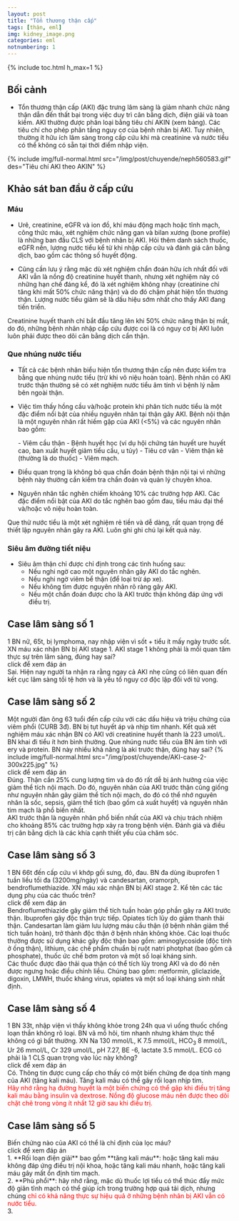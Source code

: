 ```yaml
---
layout: post
title: "Tổn thương thận cấp"
tags: [thận, eml]
img: kidney_image.png
categories: eml
notnumbering: 1
---
```


{% include toc.html h_max=1 %} 

## Bối cảnh
- <p class="text-justify">Tổn thương thận cấp (AKI) đặc trưng lâm sàng là giảm nhanh chức năng thận dẫn đến thất bại trong việc duy trì cân bằng dịch, điện giải và toan kiềm. AKI thường được phân loại bằng tiêu chí AKIN (xem bảng). Các tiêu chí cho phép phân tầng nguy cơ của bệnh nhân bị AKI. Tuy nhiên, thường ít hữu ích lâm sàng trong cấp cứu khi mà creatinine và nước tiểu có thể không có sẵn tại thời điểm nhập viện.</p>
{% include img/full-normal.html src="/img/post/chuyende/neph560583.gif" des="Tiêu chí AKI theo AKIN" %}

## Khảo sát ban đầu ở cấp cứu
### Máu
- <p class="text-justify">Urê, creatinine, eGFR và ion đồ, khí máu động mạch hoặc tĩnh mạch, công thức máu, xét nghiệm chức năng gan và bilan xương (bone profile) là những ban đầu CLS với bệnh nhân bị AKI. Hỏi thêm danh sách thuốc, eGFR nền, lượng nước tiểu kể từ khi nhập cấp cứu và đánh giá cân bằng dịch, bao gồm các thông số huyết động.</p>
- <p class="text-justify">Cũng cần lưu ý rằng mặc dù xét nghiệm chẩn đoán hữu ích nhất đối với AKI vẫn là nồng độ creatinine huyết thanh, nhưng xét nghiệm này có những hạn chế đáng kể, đó là xét nghiệm không nhạy (creatinine chỉ tăng khi mất 50% chức năng thận) và do đó chậm phát hiện tổn thương thận. Lượng nước tiểu giảm sẽ là dấu hiệu sớm nhất cho thấy AKI đang tiến triển.</p>
<div class="alert alert-danger" role="alert">
  Creatinine huyết thanh chỉ bắt đầu tăng lên khi 50% chức năng thận bị mất, do đó, những bệnh nhân nhập cấp cứu được coi là có nguy cơ bị AKI luôn luôn phải được theo dõi cân bằng dịch cẩn thận.
</div>

### Que nhúng nước tiểu
- <p class="text-justify">Tất cả các bệnh nhân biểu hiện tổn thương thận cấp nên được kiểm tra bằng que nhúng nước tiểu (trừ khi vô niệu hoàn toàn). Bệnh nhân có AKI trước thận thường sẽ có xét nghiệm nước tiểu âm tính vì bệnh lý nằm bên ngoài thận.</p>
- <p class="text-justify">Việc tìm thấy hồng cầu và/hoặc protein khi phân tích nước tiểu là một đặc điểm nổi bật của nhiều nguyên nhân tại thận gây AKI. Bệnh nội thận là một nguyên nhân rất hiếm gặp của AKI (<5%) và các nguyên nhân bao gồm:</p>
	- Viêm cầu thận
	- Bệnh huyết học (ví dụ hội chứng tán huyết ure huyết cao, ban xuất huyết giảm tiểu cầu, u tủy)
	- Tiêu cơ vân	
	- Viêm thận kẽ (thường là do thuốc)
	- Viêm mạch.
- <p class="text-justify">Điều quan trọng là không bỏ qua chẩn đoán bệnh thận nội tại vì những bệnh này thường cần kiểm tra chẩn đoán và quản lý chuyên khoa.</p>
- <p class="text-justify">Nguyên nhân tắc nghẽn chiếm khoảng 10% các trường hợp AKI. Các đặc điểm nổi bật của AKI do tắc nghẽn bao gồm đau, tiểu máu đại thể và/hoặc vô niệu hoàn toàn.</p>
<div class="alert alert-danger" role="alert">
  Que thử nước tiểu là một xét nghiệm rẻ tiền và dễ dàng, rất quan trọng để thiết lập nguyên nhân gây ra AKI. Luôn ghi ghi chú lại kết quả này.
</div>

### Siêu âm đường tiết niệu
- Siêu âm thận chỉ được chỉ định trong các tình huống sau:
	- Nếu nghi ngờ cao một nguyên nhân gây AKI do tắc nghẽn.
	- Nếu nghi ngờ viêm bể thận (để loại trừ áp xe).
	- Nếu không tìm được nguyên nhân rõ ràng gây AKI.
	- Nếu một chẩn đoán được cho là AKI trước thận không đáp ứng với điều trị.

## Case lâm sàng số 1
<div class="alert alert-dark" role="alert">
  1 BN nữ, 65t, bị lymphoma, nay nhập viện vì sốt + tiểu ít mấy ngày trước sốt. XN máu xác nhận BN bị AKI stage 1. AKI stage 1 không phải là mối quan tâm thực sự trên lâm sàng, đúng hay sai?
</div>

<div class="tomTat">
<div id="btTomTat" class="collapsed" data-toggle="collapse" href="#ndTomTat">
click để xem đáp án
</div>
<div id="ndTomTat" markdown="1" class="collapse multi-collapse ndTomTat">
Sai. Hiện nay người ta nhận ra rằng ngay cả AKI nhẹ cũng có liên quan đến kết cục lâm sàng tồi tệ hơn và là yếu tố nguy cơ độc lập đối với tử vong.
</div>
</div>

## Case lâm sàng số 2
<div class="alert alert-dark" role="alert">
  Một người đàn ông 63 tuổi đến cấp cứu với các dấu hiệu và triệu chứng của viêm phổi (CURB 3đ). BN bị tụt huyết áp và nhịp tim nhanh. Kết quả xét nghiệm máu xác nhận BN có AKI với creatinine huyết thanh là 223 umol/L. BN khai đi tiểu ít hơn bình thường. Que nhúng nước tiểu của BN âm tính với ery và protein. BN này nhiều khả năng là aki trước thận, đúng hay sai?
  {% include img/full-normal.html src="/img/post/chuyende/AKI-case-2-300x225.jpg" %}
</div>

<div class="tomTat">
<div id="btTomTat" class="collapsed" data-toggle="collapse" href="#ndTomTat2">
click để xem đáp án
</div>
<div id="ndTomTat2" markdown="1" class="collapse multi-collapse ndTomTat2">
Đúng. Thận cần 25% cung lượng tim và do đó rất dễ bị ảnh hưởng của việc giảm thể tích nội mạch. Do đó, nguyên nhân của AKI trước thận cũng giống như nguyên nhân gây giảm thể tích nội mạch, do đó có thể nhớ nguyên nhân là sốc, sepsis, giảm thể tích (bao gồm cả xuất huyết) và nguyên nhân tim mạch là phổ biến nhất.<br>AKI trước thận là nguyên nhân phổ biến nhất của AKI và chịu trách nhiệm cho khoảng 85% các trường hợp xảy ra trong bệnh viện. Đánh giá và điều trị cân bằng dịch là các khía cạnh thiết yếu của chăm sóc.
</div>
</div>

## Case lâm sàng số 3
<div class="alert alert-dark" role="alert">
  1 BN 66t đến cấp cứu vì khớp gối sưng, đỏ, đau. BN đa dùng ibuprofen 1 tuần liều tối đa (3200mg/ngày) và candesartan, oramorph, bendroflumethiazide. XN máu xác nhận BN bị AKI stage 2. Kể tên các tác dụng phụ của các thuốc trên?
</div>

<div class="tomTat">
<div id="btTomTat" class="collapsed" data-toggle="collapse" href="#ndTomTat3">
click để xem đáp án
</div>
<div id="ndTomTat3" markdown="1" class="collapse multi-collapse ndTomTat3">
Bendroflumethiazide gây giảm thể tích tuần hoàn góp phần gây ra AKI trước thận. Ibuprofen gây độc thận trực tiếp. Opiates tích lũy do giảm thanh thải thận. Candesartan làm giảm lưu lượng máu cầu thận (ở bệnh nhân giảm thể tích tuần hoàn), trở thành độc thận ở bệnh nhân không khỏe. Các loại thuốc thường được sử dụng khác gây độc thận bao gồm: aminoglycoside (độc tính ở ống thận), lithium, các chế phẩm chuẩn bị ruột natri photphat (bao gồm cả phosphate), thuốc ức chế bơm proton và một số loại kháng sinh.<br> Các thuốc được đào thải qua thận có thể tích lũy trong AKI và do đó nên được ngưng hoặc điều chỉnh liều. Chúng bao gồm: metformin, gliclazide, digoxin, LMWH, thuốc kháng virus, opiates và một số loại kháng sinh nhất định.
</div>
</div>

## Case lâm sàng số 4
<div class="alert alert-dark" role="alert">
  1 BN 33t, nhập viện vì thấy không khỏe trong 24h qua vì uống thuốc chống loạn thần không rõ loại. BN vã mồ hôi, tim nhanh nhưng khám thực thể không có gì bất thường. XN Na 130 mmol/L, K 7.5 mmol/L, HCO<sub>3</sub> 8 mmol/L, Ur 26 mmol/L, Cr 329 umol/L, pH 7.27, BE -6, lactate 3.5 mmol/L. ECG có phải là 1 CLS quan trọng vào lúc này không?
</div>

<div class="tomTat">
<div id="btTomTat" class="collapsed" data-toggle="collapse" href="#ndTomTat4">
click để xem đáp án
</div>
<div id="ndTomTat4" markdown="1" class="collapse multi-collapse ndTomTat4">
Có. Thông tin được cung cấp cho thấy có một biến chứng đe dọa tính mạng của AKI (tăng kali máu). Tăng kali máu có thể gây rối loạn nhịp tim.<br><font color="red">Hãy nhớ rằng hạ đường huyết là một biến chứng có thể gặp khi điều trị tăng kali máu bằng insulin và dextrose. Nồng độ glucose máu nên được theo dõi chặt chẽ trong vòng ít nhất 12 giờ sau khi điều trị.</font> 
</div>
</div>

## Case lâm sàng số 5
<div class="alert alert-dark" role="alert">
  Biến chứng nào của AKI có thể là chỉ định của lọc máu?
</div>

<div class="tomTat">
<div id="btTomTat" class="collapsed" data-toggle="collapse" href="#ndTomTat5">
click để xem đáp án
</div>
<div id="ndTomTat5" markdown="1" class="collapse multi-collapse ndTomTat5">
1. **Rối loạn điện giải** bao gồm **tăng kali máu**: hoặc tăng kali máu không đáp ứng điều trị nội khoa, hoặc tăng kali máu nhanh, hoặc tăng kali máu gây mất ổn định tim mạch.<br>2. **Phù phổi**: hãy nhớ rằng, mặc dù thuốc lợi tiểu có thể thúc đẩy mức độ giãn tĩnh mạch có thể giúp ích trong trường hợp quá tải dịch, nhưng chúng <font color="red">chỉ có khả năng thực sự hiệu quả ở những bệnh nhân bị AKI vẫn có nước tiểu.</font><br>3.  
</div>
</div>